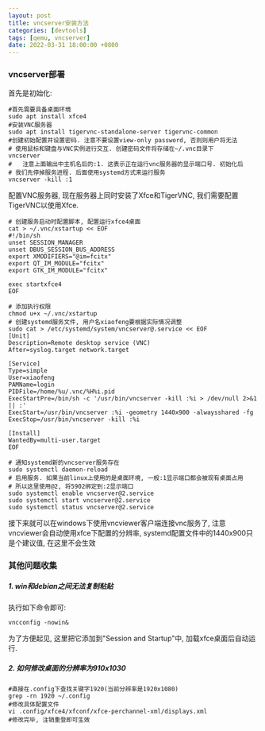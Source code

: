 ```yaml
---
layout: post
title: vncserver安装方法
categories: [devtools]
tags: [qemu, vncserver]
date: 2022-03-31 18:00:00 +0800
---
```


### vncserver部署

首先是初始化:

```shell
#首先需要具备桌面环境
sudo apt install xfce4
#安装VNC服务器
sudo apt install tigervnc-standalone-server tigervnc-common
#创建初始配置并设置密码. 注意不要设置view-only password, 否则则用户将无法
# 使用鼠标和键盘与VNC实例进行交互. 创建密码文件将存储在~/.vnc目录下
vncserver
#   注意上面输出中主机名后的:1. 这表示正在运行vnc服务器的显示端口号. 初始化后
# 我们先停掉服务进程. 后面使用systemd方式来运行服务
vncserver -kill :1
```

配置VNC服务器, 现在服务器上同时安装了Xfce和TigerVNC, 我们需要配置TigerVNC以使用Xfce.

```shell
# 创建服务启动时配置脚本, 配置运行xfce4桌面
cat > ~/.vnc/xstartup << EOF
#!/bin/sh
unset SESSION_MANAGER
unset DBUS_SESSION_BUS_ADDRESS
export XMODIFIERS="@im=fcitx"
export QT_IM_MODULE="fcitx"
export GTK_IM_MODULE="fcitx"

exec startxfce4
EOF

# 添加执行权限
chmod u+x ~/.vnc/xstartup
# 创建systemd服务文件, 用户名xiaofeng要根据实际情况调整
sudo cat > /etc/systemd/system/vncserver@.service << EOF
[Unit]
Description=Remote desktop service (VNC)
After=syslog.target network.target

[Service]
Type=simple
User=xiaofeng
PAMName=login
PIDFile=/home/%u/.vnc/%H%i.pid
ExecStartPre=/bin/sh -c '/usr/bin/vncserver -kill :%i > /dev/null 2>&1 || :'
ExecStart=/usr/bin/vncserver :%i -geometry 1440x900 -alwaysshared -fg
ExecStop=/usr/bin/vncserver -kill :%i

[Install]
WantedBy=multi-user.target
EOF

# 通知systemd新的vncserver服务存在
sudo systemctl daemon-reload
# 启用服务. 如果当前linux上使用的是桌面环境, 一般:1显示端口都会被现有桌面占用
# 所以这里使用@2, 将5902绑定到:2显示端口
sudo systemctl enable vncserver@2.service
sudo systemctl start vncserver@2.service
sudo systemctl status vncserver@2.service
```

接下来就可以在windows下使用vncviewer客户端连接vnc服务了, 注意vncviewer会自动使用xfce下配置的分辨率, systemd配置文件中的1440x900只是个建议值, 在这里不会生效



### 其他问题收集

##### 1. win和debian之间无法复制粘贴

执行如下命令即可:

```shell
vncconfig -nowin&
```

为了方便起见, 这里把它添加到"Session and Startup"中, 加载xfce桌面后自动运行.

##### 2. 如何修改桌面的分辨率为910x1030

```shell
#直接在.config下查找关键字1920(当前分辨率是1920x1080)
grep -rn 1920 ~/.config
#修改具体配置文件
vi .config/xfce4/xfconf/xfce-perchannel-xml/displays.xml
#修改完毕, 注销重登即可生效
```

